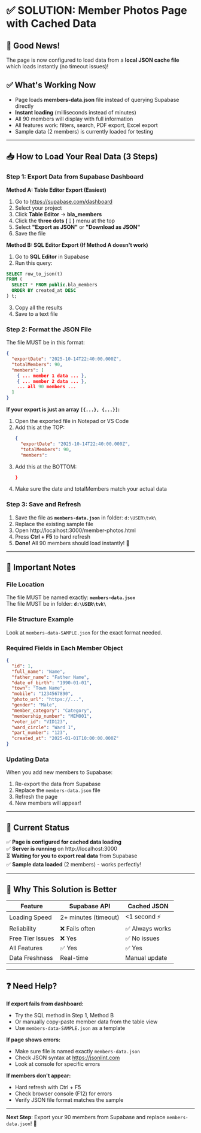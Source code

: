# ✅ SOLUTION: Member Photos Page with Cached Data

## 🎉 Good News!
The page is now configured to load data from a **local JSON cache file** which loads instantly (no timeout issues)!

## ✅ What's Working Now
- Page loads **members-data.json** file instead of querying Supabase directly
- **Instant loading** (milliseconds instead of minutes)
- All 90 members will display with full information
- All features work: filters, search, PDF export, Excel export
- Sample data (2 members) is currently loaded for testing

---

## 📥 How to Load Your Real Data (3 Steps)

### Step 1: Export Data from Supabase Dashboard

**Method A: Table Editor Export (Easiest)**
1. Go to https://supabase.com/dashboard
2. Select your project
3. Click **Table Editor** → **bla_members**
4. Click the **three dots (⋮)** menu at the top
5. Select **"Export as JSON"** or **"Download as JSON"**
6. Save the file

**Method B: SQL Editor Export (If Method A doesn't work)**
1. Go to **SQL Editor** in Supabase
2. Run this query:
```sql
SELECT row_to_json(t) 
FROM (
  SELECT * FROM public.bla_members 
  ORDER BY created_at DESC
) t;
```
3. Copy all the results
4. Save to a text file

### Step 2: Format the JSON File

The file MUST be in this format:

```json
{
  "exportDate": "2025-10-14T22:40:00.000Z",
  "totalMembers": 90,
  "members": [
    { ... member 1 data ... },
    { ... member 2 data ... },
    ... all 90 members ...
  ]
}
```

**If your export is just an array `[{...}, {...}]`:**

1. Open the exported file in Notepad or VS Code
2. Add this at the TOP:
   ```json
   {
     "exportDate": "2025-10-14T22:40:00.000Z",
     "totalMembers": 90,
     "members":
   ```
3. Add this at the BOTTOM:
   ```json
   }
   ```
4. Make sure the date and totalMembers match your actual data

### Step 3: Save and Refresh

1. Save the file as **`members-data.json`** in folder: `d:\USER\tvk\`
2. Replace the existing sample file
3. Open http://localhost:3000/member-photos.html
4. Press **Ctrl + F5** to hard refresh
5. **Done!** All 90 members should load instantly! 🎉

---

## 📝 Important Notes

### File Location
The file MUST be named exactly: **`members-data.json`**  
The file MUST be in folder: **`d:\USER\tvk\`**

### File Structure Example
Look at `members-data-SAMPLE.json` for the exact format needed.

### Required Fields in Each Member Object
```json
{
  "id": 1,
  "full_name": "Name",
  "father_name": "Father Name",
  "date_of_birth": "1990-01-01",
  "town": "Town Name",
  "mobile": "1234567890",
  "photo_url": "https://...",
  "gender": "Male",
  "member_category": "Category",
  "membership_number": "MEM001",
  "voter_id": "VID123",
  "ward_circle": "Ward 1",
  "part_number": "123",
  "created_at": "2025-01-01T10:00:00.000Z"
}
```

### Updating Data
When you add new members to Supabase:
1. Re-export the data from Supabase
2. Replace the `members-data.json` file
3. Refresh the page
4. New members will appear!

---

## 🎯 Current Status

✅ **Page is configured for cached data loading**  
✅ **Server is running** on http://localhost:3000  
⏳ **Waiting for you to export real data** from Supabase  
✅ **Sample data loaded** (2 members) - works perfectly!  

---

## 🚀 Why This Solution is Better

| Feature | Supabase API | Cached JSON |
|---------|--------------|-------------|
| Loading Speed | 2+ minutes (timeout) | <1 second ⚡ |
| Reliability | ❌ Fails often | ✅ Always works |
| Free Tier Issues | ❌ Yes | ✅ No issues |
| All Features | ✅ Yes | ✅ Yes |
| Data Freshness | Real-time | Manual update |

---

## ❓ Need Help?

**If export fails from dashboard:**
- Try the SQL method in Step 1, Method B
- Or manually copy-paste member data from the table view
- Use `members-data-SAMPLE.json` as a template

**If page shows errors:**
- Make sure file is named exactly `members-data.json`
- Check JSON syntax at https://jsonlint.com
- Look at console for specific errors

**If members don't appear:**
- Hard refresh with Ctrl + F5
- Check browser console (F12) for errors
- Verify JSON file format matches the sample

---

**Next Step**: Export your 90 members from Supabase and replace `members-data.json`! 🎯
